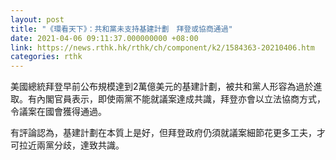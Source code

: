 ```yaml
---
layout: post
title: "《環看天下》：共和黨未支持基建計劃　拜登或協商通過"
date: 2021-04-06 09:11:37.000000000 +08:00
link: https://news.rthk.hk/rthk/ch/component/k2/1584363-20210406.htm
categories: rthk
---
```


美國總統拜登早前公布規模達到2萬億美元的基建計劃，被共和黨人形容為過於進取。有內閣官員表示，即使兩黨不能就議案達成共識，拜登亦會以立法協商方式，令議案在國會獲得通過。

有評論認為，基建計劃在本質上是好，但拜登政府仍須就議案細節花更多工夫，才可拉近兩黨分歧，達致共識。
